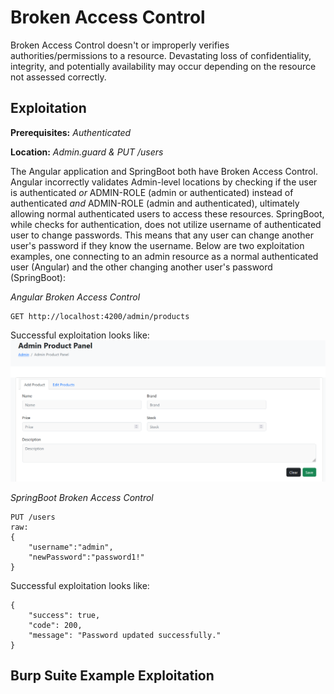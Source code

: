 # Broken Access Control
Broken Access Control doesn't or improperly verifies authorities/permissions to a resource.  Devastating loss of confidentiality, integrity, and potentially availability may occur depending on the resource not assessed correctly.

## Exploitation
**Prerequisites:** _Authenticated_

**Location:** _Admin.guard & PUT /users_

The Angular application and SpringBoot both have Broken Access Control.  Angular incorrectly validates Admin-level locations by checking if the user is authenticated _or_ ADMIN-ROLE (admin or authenticated) instead of authenticated _and_ ADMIN-ROLE (admin and authenticated), ultimately allowing normal authenticated users to access these resources.  SpringBoot, while checks for authentication, does not utilize username of authenticated user to change passwords.  This means that any user can change another user's password if they know the username.  Below are two exploitation examples, one connecting to an admin resource as a normal authenticated user (Angular) and the other changing another user's password (SpringBoot):

*Angular Broken Access Control*

    GET http://localhost:4200/admin/products


Successful exploitation looks like:
![Alt text](../images/bac.png?raw=true "Angular Broken Access Control")

*SpringBoot Broken Access Control*

    PUT /users
    raw:
    {
        "username":"admin",
        "newPassword":"password1!"
    }

Successful exploitation looks like:

    {
        "success": true,
        "code": 200,
        "message": "Password updated successfully."
    }

## Burp Suite Example Exploitation



    